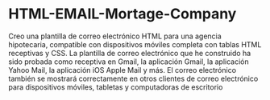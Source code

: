 # HTML-EMAIL-Mortage-Company
Creo una plantilla de correo electrónico HTML para una agencia hipotecaria,  compatible con dispositivos móviles completa con tablas HTML receptivas y CSS. La plantilla de correo electrónico que he construido ha sido probada como receptiva en Gmail, la aplicación Gmail, la aplicación Yahoo Mail, la aplicación iOS Apple Mail y más. El correo electrónico también se mostrará correctamente en otros clientes de correo electrónico para dispositivos móviles, tabletas y computadoras de escritorio
